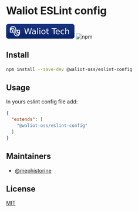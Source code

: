 # Waliot ESLint config

[![Waliot](https://raw.githubusercontent.com/waliot/waliot/main/assets/waliot-tech-badge.svg)](https://github.com/waliot)
![npm](https://img.shields.io/npm/v/@waliot-oss/eslint-config)

## Install

```bash
npm install --save-dev @waliot-oss/eslint-config
```

## Usage

In yours eslint config file add:

```json
{
  "extends": [
    "@waliot-oss/eslint-config"
  ]
}
```

## Maintainers

- [@mephistorine](https://github.com/mephistorine)

## License

[MIT](LICENSE)